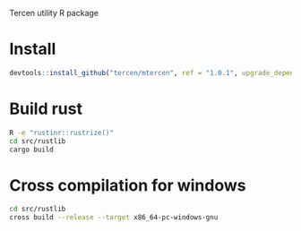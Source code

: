 Tercen utility R package

# Install 

```R
devtools::install_github("tercen/mtercen", ref = "1.0.1", upgrade_dependencies = FALSE, args="--no-multiarch")
```

# Build rust

```bash
R -e "rustinr::rustrize()"
cd src/rustlib
cargo build
```

# Cross compilation for windows

```bash
cd src/rustlib
cross build --release --target x86_64-pc-windows-gnu
```
 